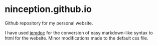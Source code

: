 # ninception.github.io

Github repository for my personal website. 

I have used [jemdoc](http://jemdoc.jaboc.net/) for the conversion of easy markdown-like syntax to html for the website. Minor modifications made to the default css file.


